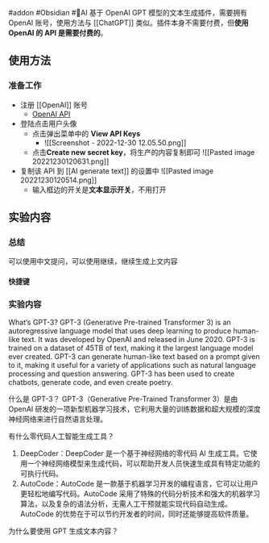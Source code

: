 #addon #Obsidian #🤖️AI 
基于 OpenAI GPT 模型的文本生成插件，需要拥有 OpenAI 账号，使用方法与 [[ChatGPT]] 类似。插件本身不需要付费，但**使用 OpenAI 的 API 是需要付费的**。

## 使用方法

### 准备工作
- 注册 [[OpenAI]] 账号
	- [OpenAI API](https://auth0.openai.com/u/signup/identifier?state=hKFo2SBVMUFnem9vNUtuZTZ2WUJLajF2ck1HclFFN1ZhZkJWYqFur3VuaXZlcnNhbC1sb2dpbqN0aWTZIFVnYWw0amEtbVFCVTNzS0c2Q0xGU1NvRGpOYV9kSS1Wo2NpZNkgRFJpdnNubTJNdTQyVDNLT3BxZHR3QjNOWXZpSFl6d0Q)
- 登陆点击用户头像
	- 点击弹出菜单中的 **View API Keys**
		- ![[Screenshot - 2022-12-30 12.05.50.png]]
	- 点击**Create new secret key**，将生产的内容复制即可 ![[Pasted image 20221230120631.png]]
- 复制该 API 到 [[AI generate text]] 的设置中 ![[Pasted image 20221230120514.png]]
	- 输入框边的开关是**文本显示开关**，不用打开

## 实验内容
### 总结
可以使用中文提问，可以使用继续，继续生成上文内容
#### 快捷键


### 实验内容
What‘s GPT-3?
 GPT-3 (Generative Pre-trained Transformer 3) is an autoregressive language model that uses deep learning to produce human-like text. It was developed by OpenAI and released in June 2020. GPT-3 is trained on a dataset of 45TB of text, making it the largest language model ever created. GPT-3 can generate human-like text based on a prompt given to it, making it useful for a variety of applications such as natural language processing and question answering. GPT-3 has been used to create chatbots, generate code, and even create poetry.

什么是 GPT-3？ GPT-3（Generative Pre-Trained Transformer 3）是由 OpenAI 研发的一项新型机器学习技术，它利用大量的训练数据和超大规模的深度神经网络来进行自然语言处理。

有什么零代码人工智能生成工具？ 
1. DeepCoder：DeepCoder 是一个基于神经网络的零代码 AI 生成工具。它使用一个神经网络模型来生成代码，可以帮助开发人员快速生成具有特定功能的可执行代码。 
2. AutoCode：AutoCode 是一款基于机器学习开发的编程语言，它可以让用户更轻松地编写代码。AutoCode 采用了特殊的代码分析技术和强大的机器学习算法，以及复杂的语法分析，无需人工干预就能实现代码自动生成。AutoCode 的优势在于可以节约开发者的时间，同时还能够提高软件质量。

为什么要使用 GPT 生成文本内容？